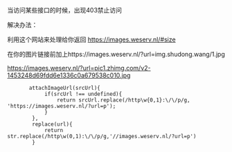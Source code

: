当访问某些接口的时候，出现403禁止访问

解决办法：

利用这个网站来处理给你返回
https://images.weserv.nl/#size

在你的图片链接前加上https://images.weserv.nl/?url=img.shudong.wang/1.jpg

https://images.weserv.nl/?url=pic1.zhimg.com/v2-1453248d69fdd6e1336c0a679538c010.jpg

```
       attachImageUrl(srcUrl){
            if(srcUrl !== undefined){
                return srcUrl.replace(/http\w{0,1}:\/\/p/g, 'https://images.weserv.nl/?url=p');
            }
        },
        replace(url){
            return str.replace(/http\w(0,1):\/\/p/g,'//images.weserv.nl/?url=p')
        }
```